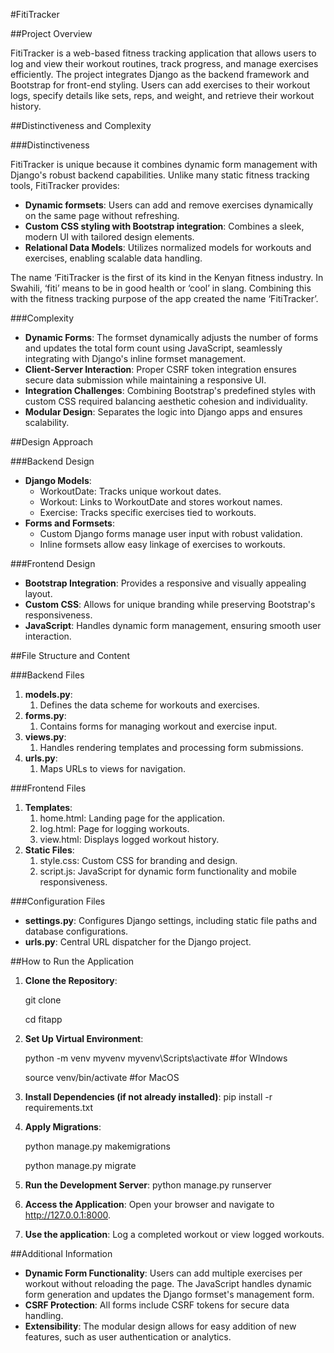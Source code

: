 #FitiTracker

##Project Overview

FitiTracker is a web-based fitness tracking application that allows users to log and view their workout routines, track progress, and manage exercises efficiently. The project integrates Django as the backend framework and Bootstrap for front-end styling. Users can add exercises to their workout logs, specify details like sets, reps, and weight, and retrieve their workout history.

##Distinctiveness and Complexity

###Distinctiveness

FitiTracker is unique because it combines dynamic form management with Django's robust backend capabilities. Unlike many static fitness tracking tools, FitiTracker provides:

- **Dynamic formsets**: Users can add and remove exercises dynamically on the same page without refreshing.
- **Custom CSS styling with Bootstrap integration**: Combines a sleek, modern UI with tailored design elements.
- **Relational Data Models**: Utilizes normalized models for workouts and exercises, enabling scalable data handling.

The name ‘FitiTracker is the first of its kind in the Kenyan fitness industry. In Swahili, ‘fiti’ means to be in good health or ‘cool’ in slang. Combining this with the fitness tracking purpose of the app created the name ‘FitiTracker’.

###Complexity

- **Dynamic Forms**: The formset dynamically adjusts the number of forms and updates the total form count using JavaScript, seamlessly integrating with Django's inline formset management.
- **Client-Server Interaction**: Proper CSRF token integration ensures secure data submission while maintaining a responsive UI.
- **Integration Challenges**: Combining Bootstrap's predefined styles with custom CSS required balancing aesthetic cohesion and individuality.
- **Modular Design**: Separates the logic into Django apps and ensures scalability.



##Design Approach

###Backend Design

- **Django Models**:
  - WorkoutDate: Tracks unique workout dates.
  - Workout: Links to WorkoutDate and stores workout names.
  - Exercise: Tracks specific exercises tied to workouts.
- **Forms and Formsets**:
  - Custom Django forms manage user input with robust validation.
  - Inline formsets allow easy linkage of exercises to workouts.

###Frontend Design

- **Bootstrap Integration**: Provides a responsive and visually appealing layout.
- **Custom CSS**: Allows for unique branding while preserving Bootstrap's responsiveness.
- **JavaScript**: Handles dynamic form management, ensuring smooth user interaction.

##File Structure and Content

###Backend Files

1. **models.py**:
   1. Defines the data scheme for workouts and exercises.
1. **forms.py**:
   1. Contains forms for managing workout and exercise input.
1. **views.py**:
   1. Handles rendering templates and processing form submissions.
1. **urls.py**:
   1. Maps URLs to views for navigation.

###Frontend Files

1. **Templates**:
   1. home.html: Landing page for the application.
   1. log.html: Page for logging workouts.
   1. view.html: Displays logged workout history.
1. **Static Files**:
   1. style.css: Custom CSS for branding and design.
   1. script.js: JavaScript for dynamic form functionality and mobile responsiveness.

###Configuration Files
- **settings.py**: Configures Django settings, including static file paths and database configurations.
- **urls.py**: Central URL dispatcher for the Django project.

##How to Run the Application

1. **Clone the Repository**:

   git clone <repository-url>

   cd fitapp

1. **Set Up Virtual Environment**:

   python -m venv myvenv
   myvenv\Scripts\activate  #for WIndows

   source venv/bin/activate  #for MacOS

1. **Install Dependencies (if not already installed)**:  pip install -r requirements.txt
1. **Apply Migrations**:

   python manage.py makemigrations

   python manage.py migrate

1. **Run the Development Server**: python manage.py runserver
1. **Access the Application**: Open your browser and navigate to <http://127.0.0.1:8000>.
1. **Use the application**: Log a completed workout or view logged workouts.

##Additional Information

- **Dynamic Form Functionality**: Users can add multiple exercises per workout without reloading the page. The JavaScript handles dynamic form generation and updates the Django formset's management form.
- **CSRF Protection**: All forms include CSRF tokens for secure data handling.
- **Extensibility**: The modular design allows for easy addition of new features, such as user authentication or analytics.

